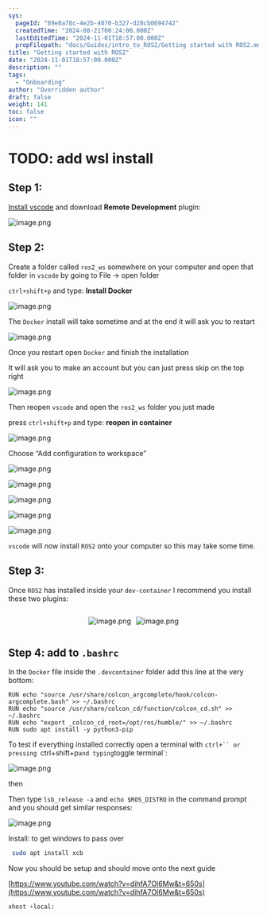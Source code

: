 ```yaml
---
sys:
  pageId: "89e0a78c-4e2b-4070-b327-d28cb0694742"
  createdTime: "2024-08-21T00:24:00.000Z"
  lastEditedTime: "2024-11-01T18:57:00.000Z"
  propFilepath: "docs/Guides/intro_to_ROS2/Getting started with ROS2.md"
title: "Getting started with ROS2"
date: "2024-11-01T18:57:00.000Z"
description: ""
tags:
  - "Onboarding"
author: "Overridden author"
draft: false
weight: 141
toc: false
icon: ""
---
```


# TODO: add wsl install

## Step 1:

[Install vscode](https://code.visualstudio.com/download) and download **Remote Development** plugin:

![image.png](https://prod-files-secure.s3.us-west-2.amazonaws.com/d518164a-d88e-44d1-a4ee-3adb3bd8bce0/efb52993-1881-4a40-b95e-6f020334f022/image.png?X-Amz-Algorithm=AWS4-HMAC-SHA256&X-Amz-Content-Sha256=UNSIGNED-PAYLOAD&X-Amz-Credential=ASIAZI2LB4664AADQJ47%2F20250218%2Fus-west-2%2Fs3%2Faws4_request&X-Amz-Date=20250218T131527Z&X-Amz-Expires=3600&X-Amz-Security-Token=IQoJb3JpZ2luX2VjEGUaCXVzLXdlc3QtMiJHMEUCICO%2BW9srxzC9pEQInxogPTsdjKrgpeQ8EYeBvIIrI%2BAAAiEAwz4MOAQdeawl%2Bt3eyvZkaCab3X%2BNp795gJnGP%2FXet4wqiAQIjf%2F%2F%2F%2F%2F%2F%2F%2F%2F%2FARAAGgw2Mzc0MjMxODM4MDUiDExUBNiHF0omJUaF4SrcA6w5bsE5scmEvX8MDulX6mOgnbGejfWJW1guKZxS1OC0CPH4%2B9kCAL9WAJ2Yvjr8QveEG3lXGlhI0hUanitK7%2BvgAG00Y3f4VzAwfo2rM4Z%2FGXBMrODeKJWnaPZ%2B74EtYrRUwDYkkwlEENztxk34kATk64p0Nseg16o9AC%2BeqFmFaJppKV3u0hx3ICcGGvsfPpyJ%2FMv9EdDkexyRCS9pYYmozKjA9K75X2doL4BDNiZAbbWFyHGD%2B8M5dMmLkHlrbP2vaH%2F8VMek8AvsmHhvDnaAzrDu7xJzVaTTOxnNoub0LhzAQmpwNUDK25G5oQ%2FTlUEh1qjV2SaFTu72oBCjon4pbGKn4y0Hg%2BOZaMJNWzcBypTjo2hyBa%2FQ7XKC4fMqmRUkRgmhNCQEEMbPpDkE1bqziPxsvkeItnliddwFpWhbDa5PD0SOYhmSeFqQBpVdhP4nVoCa5kPRcJlYIimv%2F4z20ZncikL5rPCq7i0C3HTJHctWehwyVGj1ic1Smkt31SQhyIGfMwFrRhsMDCWgVxUKCYsbtP0TjpB376PQxmouMXVvFGld46GPRfvgjSLa4dZgmNI2OE1b3G6Fgca%2BU3yQF1S9HaG7Z%2BcYIIgmfTZXezcUZhUpI1Gh1%2FI5MJn40b0GOqUBbb%2B8XtBV3NamxilXNQiZ6YBdBxJLwJeWpKuQVxrMp4qW8owJHyt6ps7aFIfE4lE3XrJHW%2FrPmvCEEQOkjnmdoyrDesZ8PkWN0py%2BbHdjVIejR9%2FfuEYIxo7YfwlHs33TeUshl7s6lSHWJwq6%2Bv6cCuHSKXK82trA0WhDSWGa2YsM3%2FcJGBLBPQyCoUYZpA0Vp8OuSDHuMlQKAU083DD3r0qT1rvQ&X-Amz-Signature=25a622e2bb833e326ad06b8445bc558e58ba34db604b64c9455f3c5b3e35072a&X-Amz-SignedHeaders=host&x-id=GetObject)

## Step 2:

Create a folder called `ros2_ws` somewhere on your computer and open that folder in `vscode` by going to File → open folder 

`ctrl+shift+p` and type: **Install Docker**

![image.png](https://prod-files-secure.s3.us-west-2.amazonaws.com/d518164a-d88e-44d1-a4ee-3adb3bd8bce0/2269dc0e-1cd5-47ff-bceb-c04ad9b2eab0/image.png?X-Amz-Algorithm=AWS4-HMAC-SHA256&X-Amz-Content-Sha256=UNSIGNED-PAYLOAD&X-Amz-Credential=ASIAZI2LB4664AADQJ47%2F20250218%2Fus-west-2%2Fs3%2Faws4_request&X-Amz-Date=20250218T131527Z&X-Amz-Expires=3600&X-Amz-Security-Token=IQoJb3JpZ2luX2VjEGUaCXVzLXdlc3QtMiJHMEUCICO%2BW9srxzC9pEQInxogPTsdjKrgpeQ8EYeBvIIrI%2BAAAiEAwz4MOAQdeawl%2Bt3eyvZkaCab3X%2BNp795gJnGP%2FXet4wqiAQIjf%2F%2F%2F%2F%2F%2F%2F%2F%2F%2FARAAGgw2Mzc0MjMxODM4MDUiDExUBNiHF0omJUaF4SrcA6w5bsE5scmEvX8MDulX6mOgnbGejfWJW1guKZxS1OC0CPH4%2B9kCAL9WAJ2Yvjr8QveEG3lXGlhI0hUanitK7%2BvgAG00Y3f4VzAwfo2rM4Z%2FGXBMrODeKJWnaPZ%2B74EtYrRUwDYkkwlEENztxk34kATk64p0Nseg16o9AC%2BeqFmFaJppKV3u0hx3ICcGGvsfPpyJ%2FMv9EdDkexyRCS9pYYmozKjA9K75X2doL4BDNiZAbbWFyHGD%2B8M5dMmLkHlrbP2vaH%2F8VMek8AvsmHhvDnaAzrDu7xJzVaTTOxnNoub0LhzAQmpwNUDK25G5oQ%2FTlUEh1qjV2SaFTu72oBCjon4pbGKn4y0Hg%2BOZaMJNWzcBypTjo2hyBa%2FQ7XKC4fMqmRUkRgmhNCQEEMbPpDkE1bqziPxsvkeItnliddwFpWhbDa5PD0SOYhmSeFqQBpVdhP4nVoCa5kPRcJlYIimv%2F4z20ZncikL5rPCq7i0C3HTJHctWehwyVGj1ic1Smkt31SQhyIGfMwFrRhsMDCWgVxUKCYsbtP0TjpB376PQxmouMXVvFGld46GPRfvgjSLa4dZgmNI2OE1b3G6Fgca%2BU3yQF1S9HaG7Z%2BcYIIgmfTZXezcUZhUpI1Gh1%2FI5MJn40b0GOqUBbb%2B8XtBV3NamxilXNQiZ6YBdBxJLwJeWpKuQVxrMp4qW8owJHyt6ps7aFIfE4lE3XrJHW%2FrPmvCEEQOkjnmdoyrDesZ8PkWN0py%2BbHdjVIejR9%2FfuEYIxo7YfwlHs33TeUshl7s6lSHWJwq6%2Bv6cCuHSKXK82trA0WhDSWGa2YsM3%2FcJGBLBPQyCoUYZpA0Vp8OuSDHuMlQKAU083DD3r0qT1rvQ&X-Amz-Signature=a51f2b24a066d0c47b6abe244c7f3ed4fae9c5c013c3740ca0bc894252c3522c&X-Amz-SignedHeaders=host&x-id=GetObject)

The `Docker` install will take sometime and at the end it will ask you to restart

![image.png](https://prod-files-secure.s3.us-west-2.amazonaws.com/d518164a-d88e-44d1-a4ee-3adb3bd8bce0/ed233f78-be33-4b1f-b89c-9c346c0e961e/image.png?X-Amz-Algorithm=AWS4-HMAC-SHA256&X-Amz-Content-Sha256=UNSIGNED-PAYLOAD&X-Amz-Credential=ASIAZI2LB4664AADQJ47%2F20250218%2Fus-west-2%2Fs3%2Faws4_request&X-Amz-Date=20250218T131527Z&X-Amz-Expires=3600&X-Amz-Security-Token=IQoJb3JpZ2luX2VjEGUaCXVzLXdlc3QtMiJHMEUCICO%2BW9srxzC9pEQInxogPTsdjKrgpeQ8EYeBvIIrI%2BAAAiEAwz4MOAQdeawl%2Bt3eyvZkaCab3X%2BNp795gJnGP%2FXet4wqiAQIjf%2F%2F%2F%2F%2F%2F%2F%2F%2F%2FARAAGgw2Mzc0MjMxODM4MDUiDExUBNiHF0omJUaF4SrcA6w5bsE5scmEvX8MDulX6mOgnbGejfWJW1guKZxS1OC0CPH4%2B9kCAL9WAJ2Yvjr8QveEG3lXGlhI0hUanitK7%2BvgAG00Y3f4VzAwfo2rM4Z%2FGXBMrODeKJWnaPZ%2B74EtYrRUwDYkkwlEENztxk34kATk64p0Nseg16o9AC%2BeqFmFaJppKV3u0hx3ICcGGvsfPpyJ%2FMv9EdDkexyRCS9pYYmozKjA9K75X2doL4BDNiZAbbWFyHGD%2B8M5dMmLkHlrbP2vaH%2F8VMek8AvsmHhvDnaAzrDu7xJzVaTTOxnNoub0LhzAQmpwNUDK25G5oQ%2FTlUEh1qjV2SaFTu72oBCjon4pbGKn4y0Hg%2BOZaMJNWzcBypTjo2hyBa%2FQ7XKC4fMqmRUkRgmhNCQEEMbPpDkE1bqziPxsvkeItnliddwFpWhbDa5PD0SOYhmSeFqQBpVdhP4nVoCa5kPRcJlYIimv%2F4z20ZncikL5rPCq7i0C3HTJHctWehwyVGj1ic1Smkt31SQhyIGfMwFrRhsMDCWgVxUKCYsbtP0TjpB376PQxmouMXVvFGld46GPRfvgjSLa4dZgmNI2OE1b3G6Fgca%2BU3yQF1S9HaG7Z%2BcYIIgmfTZXezcUZhUpI1Gh1%2FI5MJn40b0GOqUBbb%2B8XtBV3NamxilXNQiZ6YBdBxJLwJeWpKuQVxrMp4qW8owJHyt6ps7aFIfE4lE3XrJHW%2FrPmvCEEQOkjnmdoyrDesZ8PkWN0py%2BbHdjVIejR9%2FfuEYIxo7YfwlHs33TeUshl7s6lSHWJwq6%2Bv6cCuHSKXK82trA0WhDSWGa2YsM3%2FcJGBLBPQyCoUYZpA0Vp8OuSDHuMlQKAU083DD3r0qT1rvQ&X-Amz-Signature=902522ff59cfbe61cee07e88e648ce92c6eb8df3a6082bff63585c5c2ca4c3aa&X-Amz-SignedHeaders=host&x-id=GetObject)

Once you restart open `Docker` and finish the installation

It will ask you to make an account but you can just press skip on the top right

![image.png](https://prod-files-secure.s3.us-west-2.amazonaws.com/d518164a-d88e-44d1-a4ee-3adb3bd8bce0/21010ad9-1659-4fd9-9f59-9932a09b2a3d/image.png?X-Amz-Algorithm=AWS4-HMAC-SHA256&X-Amz-Content-Sha256=UNSIGNED-PAYLOAD&X-Amz-Credential=ASIAZI2LB4664AADQJ47%2F20250218%2Fus-west-2%2Fs3%2Faws4_request&X-Amz-Date=20250218T131527Z&X-Amz-Expires=3600&X-Amz-Security-Token=IQoJb3JpZ2luX2VjEGUaCXVzLXdlc3QtMiJHMEUCICO%2BW9srxzC9pEQInxogPTsdjKrgpeQ8EYeBvIIrI%2BAAAiEAwz4MOAQdeawl%2Bt3eyvZkaCab3X%2BNp795gJnGP%2FXet4wqiAQIjf%2F%2F%2F%2F%2F%2F%2F%2F%2F%2FARAAGgw2Mzc0MjMxODM4MDUiDExUBNiHF0omJUaF4SrcA6w5bsE5scmEvX8MDulX6mOgnbGejfWJW1guKZxS1OC0CPH4%2B9kCAL9WAJ2Yvjr8QveEG3lXGlhI0hUanitK7%2BvgAG00Y3f4VzAwfo2rM4Z%2FGXBMrODeKJWnaPZ%2B74EtYrRUwDYkkwlEENztxk34kATk64p0Nseg16o9AC%2BeqFmFaJppKV3u0hx3ICcGGvsfPpyJ%2FMv9EdDkexyRCS9pYYmozKjA9K75X2doL4BDNiZAbbWFyHGD%2B8M5dMmLkHlrbP2vaH%2F8VMek8AvsmHhvDnaAzrDu7xJzVaTTOxnNoub0LhzAQmpwNUDK25G5oQ%2FTlUEh1qjV2SaFTu72oBCjon4pbGKn4y0Hg%2BOZaMJNWzcBypTjo2hyBa%2FQ7XKC4fMqmRUkRgmhNCQEEMbPpDkE1bqziPxsvkeItnliddwFpWhbDa5PD0SOYhmSeFqQBpVdhP4nVoCa5kPRcJlYIimv%2F4z20ZncikL5rPCq7i0C3HTJHctWehwyVGj1ic1Smkt31SQhyIGfMwFrRhsMDCWgVxUKCYsbtP0TjpB376PQxmouMXVvFGld46GPRfvgjSLa4dZgmNI2OE1b3G6Fgca%2BU3yQF1S9HaG7Z%2BcYIIgmfTZXezcUZhUpI1Gh1%2FI5MJn40b0GOqUBbb%2B8XtBV3NamxilXNQiZ6YBdBxJLwJeWpKuQVxrMp4qW8owJHyt6ps7aFIfE4lE3XrJHW%2FrPmvCEEQOkjnmdoyrDesZ8PkWN0py%2BbHdjVIejR9%2FfuEYIxo7YfwlHs33TeUshl7s6lSHWJwq6%2Bv6cCuHSKXK82trA0WhDSWGa2YsM3%2FcJGBLBPQyCoUYZpA0Vp8OuSDHuMlQKAU083DD3r0qT1rvQ&X-Amz-Signature=277eb42d3dd481502b03f69a6a4fa7e0b71d1688abd757a57606a4eb2123cd9a&X-Amz-SignedHeaders=host&x-id=GetObject)

Then reopen `vscode` and open the `ros2_ws` folder you just made

press `ctrl+shift+p` and type: **reopen in container**

![image.png](https://prod-files-secure.s3.us-west-2.amazonaws.com/d518164a-d88e-44d1-a4ee-3adb3bd8bce0/4e93b8c2-41ad-488c-8095-c74205196118/image.png?X-Amz-Algorithm=AWS4-HMAC-SHA256&X-Amz-Content-Sha256=UNSIGNED-PAYLOAD&X-Amz-Credential=ASIAZI2LB4664AADQJ47%2F20250218%2Fus-west-2%2Fs3%2Faws4_request&X-Amz-Date=20250218T131527Z&X-Amz-Expires=3600&X-Amz-Security-Token=IQoJb3JpZ2luX2VjEGUaCXVzLXdlc3QtMiJHMEUCICO%2BW9srxzC9pEQInxogPTsdjKrgpeQ8EYeBvIIrI%2BAAAiEAwz4MOAQdeawl%2Bt3eyvZkaCab3X%2BNp795gJnGP%2FXet4wqiAQIjf%2F%2F%2F%2F%2F%2F%2F%2F%2F%2FARAAGgw2Mzc0MjMxODM4MDUiDExUBNiHF0omJUaF4SrcA6w5bsE5scmEvX8MDulX6mOgnbGejfWJW1guKZxS1OC0CPH4%2B9kCAL9WAJ2Yvjr8QveEG3lXGlhI0hUanitK7%2BvgAG00Y3f4VzAwfo2rM4Z%2FGXBMrODeKJWnaPZ%2B74EtYrRUwDYkkwlEENztxk34kATk64p0Nseg16o9AC%2BeqFmFaJppKV3u0hx3ICcGGvsfPpyJ%2FMv9EdDkexyRCS9pYYmozKjA9K75X2doL4BDNiZAbbWFyHGD%2B8M5dMmLkHlrbP2vaH%2F8VMek8AvsmHhvDnaAzrDu7xJzVaTTOxnNoub0LhzAQmpwNUDK25G5oQ%2FTlUEh1qjV2SaFTu72oBCjon4pbGKn4y0Hg%2BOZaMJNWzcBypTjo2hyBa%2FQ7XKC4fMqmRUkRgmhNCQEEMbPpDkE1bqziPxsvkeItnliddwFpWhbDa5PD0SOYhmSeFqQBpVdhP4nVoCa5kPRcJlYIimv%2F4z20ZncikL5rPCq7i0C3HTJHctWehwyVGj1ic1Smkt31SQhyIGfMwFrRhsMDCWgVxUKCYsbtP0TjpB376PQxmouMXVvFGld46GPRfvgjSLa4dZgmNI2OE1b3G6Fgca%2BU3yQF1S9HaG7Z%2BcYIIgmfTZXezcUZhUpI1Gh1%2FI5MJn40b0GOqUBbb%2B8XtBV3NamxilXNQiZ6YBdBxJLwJeWpKuQVxrMp4qW8owJHyt6ps7aFIfE4lE3XrJHW%2FrPmvCEEQOkjnmdoyrDesZ8PkWN0py%2BbHdjVIejR9%2FfuEYIxo7YfwlHs33TeUshl7s6lSHWJwq6%2Bv6cCuHSKXK82trA0WhDSWGa2YsM3%2FcJGBLBPQyCoUYZpA0Vp8OuSDHuMlQKAU083DD3r0qT1rvQ&X-Amz-Signature=1f448651315259ed0abab9e8edec8faa55e5fe24653732cde0db579ccaa9781e&X-Amz-SignedHeaders=host&x-id=GetObject)

Choose “Add configuration to workspace”

![image.png](https://prod-files-secure.s3.us-west-2.amazonaws.com/d518164a-d88e-44d1-a4ee-3adb3bd8bce0/9560b282-5060-4989-ba37-97e7b2c22476/image.png?X-Amz-Algorithm=AWS4-HMAC-SHA256&X-Amz-Content-Sha256=UNSIGNED-PAYLOAD&X-Amz-Credential=ASIAZI2LB4664AADQJ47%2F20250218%2Fus-west-2%2Fs3%2Faws4_request&X-Amz-Date=20250218T131527Z&X-Amz-Expires=3600&X-Amz-Security-Token=IQoJb3JpZ2luX2VjEGUaCXVzLXdlc3QtMiJHMEUCICO%2BW9srxzC9pEQInxogPTsdjKrgpeQ8EYeBvIIrI%2BAAAiEAwz4MOAQdeawl%2Bt3eyvZkaCab3X%2BNp795gJnGP%2FXet4wqiAQIjf%2F%2F%2F%2F%2F%2F%2F%2F%2F%2FARAAGgw2Mzc0MjMxODM4MDUiDExUBNiHF0omJUaF4SrcA6w5bsE5scmEvX8MDulX6mOgnbGejfWJW1guKZxS1OC0CPH4%2B9kCAL9WAJ2Yvjr8QveEG3lXGlhI0hUanitK7%2BvgAG00Y3f4VzAwfo2rM4Z%2FGXBMrODeKJWnaPZ%2B74EtYrRUwDYkkwlEENztxk34kATk64p0Nseg16o9AC%2BeqFmFaJppKV3u0hx3ICcGGvsfPpyJ%2FMv9EdDkexyRCS9pYYmozKjA9K75X2doL4BDNiZAbbWFyHGD%2B8M5dMmLkHlrbP2vaH%2F8VMek8AvsmHhvDnaAzrDu7xJzVaTTOxnNoub0LhzAQmpwNUDK25G5oQ%2FTlUEh1qjV2SaFTu72oBCjon4pbGKn4y0Hg%2BOZaMJNWzcBypTjo2hyBa%2FQ7XKC4fMqmRUkRgmhNCQEEMbPpDkE1bqziPxsvkeItnliddwFpWhbDa5PD0SOYhmSeFqQBpVdhP4nVoCa5kPRcJlYIimv%2F4z20ZncikL5rPCq7i0C3HTJHctWehwyVGj1ic1Smkt31SQhyIGfMwFrRhsMDCWgVxUKCYsbtP0TjpB376PQxmouMXVvFGld46GPRfvgjSLa4dZgmNI2OE1b3G6Fgca%2BU3yQF1S9HaG7Z%2BcYIIgmfTZXezcUZhUpI1Gh1%2FI5MJn40b0GOqUBbb%2B8XtBV3NamxilXNQiZ6YBdBxJLwJeWpKuQVxrMp4qW8owJHyt6ps7aFIfE4lE3XrJHW%2FrPmvCEEQOkjnmdoyrDesZ8PkWN0py%2BbHdjVIejR9%2FfuEYIxo7YfwlHs33TeUshl7s6lSHWJwq6%2Bv6cCuHSKXK82trA0WhDSWGa2YsM3%2FcJGBLBPQyCoUYZpA0Vp8OuSDHuMlQKAU083DD3r0qT1rvQ&X-Amz-Signature=d04525a9f13abd9bfd2dd5ab6dfe68135e7a5606e438d1acdfe83241eb607773&X-Amz-SignedHeaders=host&x-id=GetObject)

![image.png](https://prod-files-secure.s3.us-west-2.amazonaws.com/d518164a-d88e-44d1-a4ee-3adb3bd8bce0/2ee63f81-886b-48e8-a553-dc6e5eac99e4/image.png?X-Amz-Algorithm=AWS4-HMAC-SHA256&X-Amz-Content-Sha256=UNSIGNED-PAYLOAD&X-Amz-Credential=ASIAZI2LB4664AADQJ47%2F20250218%2Fus-west-2%2Fs3%2Faws4_request&X-Amz-Date=20250218T131527Z&X-Amz-Expires=3600&X-Amz-Security-Token=IQoJb3JpZ2luX2VjEGUaCXVzLXdlc3QtMiJHMEUCICO%2BW9srxzC9pEQInxogPTsdjKrgpeQ8EYeBvIIrI%2BAAAiEAwz4MOAQdeawl%2Bt3eyvZkaCab3X%2BNp795gJnGP%2FXet4wqiAQIjf%2F%2F%2F%2F%2F%2F%2F%2F%2F%2FARAAGgw2Mzc0MjMxODM4MDUiDExUBNiHF0omJUaF4SrcA6w5bsE5scmEvX8MDulX6mOgnbGejfWJW1guKZxS1OC0CPH4%2B9kCAL9WAJ2Yvjr8QveEG3lXGlhI0hUanitK7%2BvgAG00Y3f4VzAwfo2rM4Z%2FGXBMrODeKJWnaPZ%2B74EtYrRUwDYkkwlEENztxk34kATk64p0Nseg16o9AC%2BeqFmFaJppKV3u0hx3ICcGGvsfPpyJ%2FMv9EdDkexyRCS9pYYmozKjA9K75X2doL4BDNiZAbbWFyHGD%2B8M5dMmLkHlrbP2vaH%2F8VMek8AvsmHhvDnaAzrDu7xJzVaTTOxnNoub0LhzAQmpwNUDK25G5oQ%2FTlUEh1qjV2SaFTu72oBCjon4pbGKn4y0Hg%2BOZaMJNWzcBypTjo2hyBa%2FQ7XKC4fMqmRUkRgmhNCQEEMbPpDkE1bqziPxsvkeItnliddwFpWhbDa5PD0SOYhmSeFqQBpVdhP4nVoCa5kPRcJlYIimv%2F4z20ZncikL5rPCq7i0C3HTJHctWehwyVGj1ic1Smkt31SQhyIGfMwFrRhsMDCWgVxUKCYsbtP0TjpB376PQxmouMXVvFGld46GPRfvgjSLa4dZgmNI2OE1b3G6Fgca%2BU3yQF1S9HaG7Z%2BcYIIgmfTZXezcUZhUpI1Gh1%2FI5MJn40b0GOqUBbb%2B8XtBV3NamxilXNQiZ6YBdBxJLwJeWpKuQVxrMp4qW8owJHyt6ps7aFIfE4lE3XrJHW%2FrPmvCEEQOkjnmdoyrDesZ8PkWN0py%2BbHdjVIejR9%2FfuEYIxo7YfwlHs33TeUshl7s6lSHWJwq6%2Bv6cCuHSKXK82trA0WhDSWGa2YsM3%2FcJGBLBPQyCoUYZpA0Vp8OuSDHuMlQKAU083DD3r0qT1rvQ&X-Amz-Signature=da97c69e4a5be75ee352e6a4240975e0fe12cd0f7db7eb2340cbbbc849eeb696&X-Amz-SignedHeaders=host&x-id=GetObject)

![image.png](https://prod-files-secure.s3.us-west-2.amazonaws.com/d518164a-d88e-44d1-a4ee-3adb3bd8bce0/ae1580b2-b048-407e-aed9-b584224a7a04/image.png?X-Amz-Algorithm=AWS4-HMAC-SHA256&X-Amz-Content-Sha256=UNSIGNED-PAYLOAD&X-Amz-Credential=ASIAZI2LB4664AADQJ47%2F20250218%2Fus-west-2%2Fs3%2Faws4_request&X-Amz-Date=20250218T131527Z&X-Amz-Expires=3600&X-Amz-Security-Token=IQoJb3JpZ2luX2VjEGUaCXVzLXdlc3QtMiJHMEUCICO%2BW9srxzC9pEQInxogPTsdjKrgpeQ8EYeBvIIrI%2BAAAiEAwz4MOAQdeawl%2Bt3eyvZkaCab3X%2BNp795gJnGP%2FXet4wqiAQIjf%2F%2F%2F%2F%2F%2F%2F%2F%2F%2FARAAGgw2Mzc0MjMxODM4MDUiDExUBNiHF0omJUaF4SrcA6w5bsE5scmEvX8MDulX6mOgnbGejfWJW1guKZxS1OC0CPH4%2B9kCAL9WAJ2Yvjr8QveEG3lXGlhI0hUanitK7%2BvgAG00Y3f4VzAwfo2rM4Z%2FGXBMrODeKJWnaPZ%2B74EtYrRUwDYkkwlEENztxk34kATk64p0Nseg16o9AC%2BeqFmFaJppKV3u0hx3ICcGGvsfPpyJ%2FMv9EdDkexyRCS9pYYmozKjA9K75X2doL4BDNiZAbbWFyHGD%2B8M5dMmLkHlrbP2vaH%2F8VMek8AvsmHhvDnaAzrDu7xJzVaTTOxnNoub0LhzAQmpwNUDK25G5oQ%2FTlUEh1qjV2SaFTu72oBCjon4pbGKn4y0Hg%2BOZaMJNWzcBypTjo2hyBa%2FQ7XKC4fMqmRUkRgmhNCQEEMbPpDkE1bqziPxsvkeItnliddwFpWhbDa5PD0SOYhmSeFqQBpVdhP4nVoCa5kPRcJlYIimv%2F4z20ZncikL5rPCq7i0C3HTJHctWehwyVGj1ic1Smkt31SQhyIGfMwFrRhsMDCWgVxUKCYsbtP0TjpB376PQxmouMXVvFGld46GPRfvgjSLa4dZgmNI2OE1b3G6Fgca%2BU3yQF1S9HaG7Z%2BcYIIgmfTZXezcUZhUpI1Gh1%2FI5MJn40b0GOqUBbb%2B8XtBV3NamxilXNQiZ6YBdBxJLwJeWpKuQVxrMp4qW8owJHyt6ps7aFIfE4lE3XrJHW%2FrPmvCEEQOkjnmdoyrDesZ8PkWN0py%2BbHdjVIejR9%2FfuEYIxo7YfwlHs33TeUshl7s6lSHWJwq6%2Bv6cCuHSKXK82trA0WhDSWGa2YsM3%2FcJGBLBPQyCoUYZpA0Vp8OuSDHuMlQKAU083DD3r0qT1rvQ&X-Amz-Signature=6441e4714c160a29f476bde3ea8494c8432231e4219524f7830aff0932384b35&X-Amz-SignedHeaders=host&x-id=GetObject)

![image.png](https://prod-files-secure.s3.us-west-2.amazonaws.com/d518164a-d88e-44d1-a4ee-3adb3bd8bce0/53255b28-f75e-430f-b9e3-c0ac8577e42b/image.png?X-Amz-Algorithm=AWS4-HMAC-SHA256&X-Amz-Content-Sha256=UNSIGNED-PAYLOAD&X-Amz-Credential=ASIAZI2LB4664AADQJ47%2F20250218%2Fus-west-2%2Fs3%2Faws4_request&X-Amz-Date=20250218T131527Z&X-Amz-Expires=3600&X-Amz-Security-Token=IQoJb3JpZ2luX2VjEGUaCXVzLXdlc3QtMiJHMEUCICO%2BW9srxzC9pEQInxogPTsdjKrgpeQ8EYeBvIIrI%2BAAAiEAwz4MOAQdeawl%2Bt3eyvZkaCab3X%2BNp795gJnGP%2FXet4wqiAQIjf%2F%2F%2F%2F%2F%2F%2F%2F%2F%2FARAAGgw2Mzc0MjMxODM4MDUiDExUBNiHF0omJUaF4SrcA6w5bsE5scmEvX8MDulX6mOgnbGejfWJW1guKZxS1OC0CPH4%2B9kCAL9WAJ2Yvjr8QveEG3lXGlhI0hUanitK7%2BvgAG00Y3f4VzAwfo2rM4Z%2FGXBMrODeKJWnaPZ%2B74EtYrRUwDYkkwlEENztxk34kATk64p0Nseg16o9AC%2BeqFmFaJppKV3u0hx3ICcGGvsfPpyJ%2FMv9EdDkexyRCS9pYYmozKjA9K75X2doL4BDNiZAbbWFyHGD%2B8M5dMmLkHlrbP2vaH%2F8VMek8AvsmHhvDnaAzrDu7xJzVaTTOxnNoub0LhzAQmpwNUDK25G5oQ%2FTlUEh1qjV2SaFTu72oBCjon4pbGKn4y0Hg%2BOZaMJNWzcBypTjo2hyBa%2FQ7XKC4fMqmRUkRgmhNCQEEMbPpDkE1bqziPxsvkeItnliddwFpWhbDa5PD0SOYhmSeFqQBpVdhP4nVoCa5kPRcJlYIimv%2F4z20ZncikL5rPCq7i0C3HTJHctWehwyVGj1ic1Smkt31SQhyIGfMwFrRhsMDCWgVxUKCYsbtP0TjpB376PQxmouMXVvFGld46GPRfvgjSLa4dZgmNI2OE1b3G6Fgca%2BU3yQF1S9HaG7Z%2BcYIIgmfTZXezcUZhUpI1Gh1%2FI5MJn40b0GOqUBbb%2B8XtBV3NamxilXNQiZ6YBdBxJLwJeWpKuQVxrMp4qW8owJHyt6ps7aFIfE4lE3XrJHW%2FrPmvCEEQOkjnmdoyrDesZ8PkWN0py%2BbHdjVIejR9%2FfuEYIxo7YfwlHs33TeUshl7s6lSHWJwq6%2Bv6cCuHSKXK82trA0WhDSWGa2YsM3%2FcJGBLBPQyCoUYZpA0Vp8OuSDHuMlQKAU083DD3r0qT1rvQ&X-Amz-Signature=0e18535dc725b1b50e20796a54a1d88a21c13abe6554035b0305f6c12ec81ae7&X-Amz-SignedHeaders=host&x-id=GetObject)

![image.png](https://prod-files-secure.s3.us-west-2.amazonaws.com/d518164a-d88e-44d1-a4ee-3adb3bd8bce0/7c562767-5af9-4ffb-97d1-327bcdf4ee00/image.png?X-Amz-Algorithm=AWS4-HMAC-SHA256&X-Amz-Content-Sha256=UNSIGNED-PAYLOAD&X-Amz-Credential=ASIAZI2LB4664AADQJ47%2F20250218%2Fus-west-2%2Fs3%2Faws4_request&X-Amz-Date=20250218T131527Z&X-Amz-Expires=3600&X-Amz-Security-Token=IQoJb3JpZ2luX2VjEGUaCXVzLXdlc3QtMiJHMEUCICO%2BW9srxzC9pEQInxogPTsdjKrgpeQ8EYeBvIIrI%2BAAAiEAwz4MOAQdeawl%2Bt3eyvZkaCab3X%2BNp795gJnGP%2FXet4wqiAQIjf%2F%2F%2F%2F%2F%2F%2F%2F%2F%2FARAAGgw2Mzc0MjMxODM4MDUiDExUBNiHF0omJUaF4SrcA6w5bsE5scmEvX8MDulX6mOgnbGejfWJW1guKZxS1OC0CPH4%2B9kCAL9WAJ2Yvjr8QveEG3lXGlhI0hUanitK7%2BvgAG00Y3f4VzAwfo2rM4Z%2FGXBMrODeKJWnaPZ%2B74EtYrRUwDYkkwlEENztxk34kATk64p0Nseg16o9AC%2BeqFmFaJppKV3u0hx3ICcGGvsfPpyJ%2FMv9EdDkexyRCS9pYYmozKjA9K75X2doL4BDNiZAbbWFyHGD%2B8M5dMmLkHlrbP2vaH%2F8VMek8AvsmHhvDnaAzrDu7xJzVaTTOxnNoub0LhzAQmpwNUDK25G5oQ%2FTlUEh1qjV2SaFTu72oBCjon4pbGKn4y0Hg%2BOZaMJNWzcBypTjo2hyBa%2FQ7XKC4fMqmRUkRgmhNCQEEMbPpDkE1bqziPxsvkeItnliddwFpWhbDa5PD0SOYhmSeFqQBpVdhP4nVoCa5kPRcJlYIimv%2F4z20ZncikL5rPCq7i0C3HTJHctWehwyVGj1ic1Smkt31SQhyIGfMwFrRhsMDCWgVxUKCYsbtP0TjpB376PQxmouMXVvFGld46GPRfvgjSLa4dZgmNI2OE1b3G6Fgca%2BU3yQF1S9HaG7Z%2BcYIIgmfTZXezcUZhUpI1Gh1%2FI5MJn40b0GOqUBbb%2B8XtBV3NamxilXNQiZ6YBdBxJLwJeWpKuQVxrMp4qW8owJHyt6ps7aFIfE4lE3XrJHW%2FrPmvCEEQOkjnmdoyrDesZ8PkWN0py%2BbHdjVIejR9%2FfuEYIxo7YfwlHs33TeUshl7s6lSHWJwq6%2Bv6cCuHSKXK82trA0WhDSWGa2YsM3%2FcJGBLBPQyCoUYZpA0Vp8OuSDHuMlQKAU083DD3r0qT1rvQ&X-Amz-Signature=edaa3ddd05b6a9da8604ed7d5651a975bd58fc77a9ad99d4ae671863671a1561&X-Amz-SignedHeaders=host&x-id=GetObject)

`vscode` will now install `ROS2` onto your computer so this may take some time.

## Step 3:

Once `ROS2` has installed inside your `dev-container` I recommend you install these two plugins:

<div style="display: flex;flex-direction: row; column-gap:10px; max-width: 630px;justify-content: center;">
<div>

![image.png](https://prod-files-secure.s3.us-west-2.amazonaws.com/d518164a-d88e-44d1-a4ee-3adb3bd8bce0/3fc3d550-5a54-4ba1-ba6b-faa01cdb7369/image.png?X-Amz-Algorithm=AWS4-HMAC-SHA256&X-Amz-Content-Sha256=UNSIGNED-PAYLOAD&X-Amz-Credential=ASIAZI2LB4663J657JF4%2F20250218%2Fus-west-2%2Fs3%2Faws4_request&X-Amz-Date=20250218T131529Z&X-Amz-Expires=3600&X-Amz-Security-Token=IQoJb3JpZ2luX2VjEGUaCXVzLXdlc3QtMiJGMEQCIHpFuvxt1sA%2BImu%2FM%2FDm5Gn02hWeMx3tmIfRmMxxTziQAiAuczgOcqLAdysGU%2BzEI%2F7uxzvA%2BBUyofuFXrqE8vY2RSqIBAiN%2F%2F%2F%2F%2F%2F%2F%2F%2F%2F8BEAAaDDYzNzQyMzE4MzgwNSIM5BzRxbpqdE%2F2foNvKtwDkclm6E7cNzy8UqYM5cm%2BQ7ItcTzX%2BLJzicojVvHMwxWihQoxuYC%2Fq8AniN4cgKoI1A28ZNWG%2BX%2Ff2xJ7QZ5WLb%2BEU2QCgW74GWxEr0FOu%2B6eQaZPmpnOuo6UdbOvnDyKhMlJDnJsjce0NvQVQpIE%2F9mmpLmVBMsUoiDB85spSGaaQmSZJnzNSwRf08m%2FnO2ietGt%2FL0bDOY3tLCaK38ir6F6KHzIUtfrbPj3n8frYT1qHwkUUQ4dPKCsfZoIFA1lgZBt2YMo96nvyLdCDV7JpI91jcsbHihnMH57XSivn%2BusD3Yye5e6UGeZMIYlp70kmFlNebfhWXFXcWvyMbmY199Nuz%2Bzx5vRx598qtQIPWAFiFKb%2Bu8oP4ZAps7Tibo%2Bd9KWLyujaHAFbLkIrdT5Hek745UnZIboWpHitEP1x%2BIYG2MuNaWvA1fXMiL%2Bo8QGoiVNaqtJcmuL3ShZCn1pomDMRe7330VLZIyiUdd10QiFrQuxykiliFnLIYdcOg%2BLinO7JZlJxCoOsoTOPkL9voCKl%2B0fQJEOB7j8tVZJJdjxRNSaDnuQZfOw1SxL0XO8%2FIhDRniigsQj8baJnrgrOdulZ2w2HMp1DqUYyekiCa1r18tVizeh78ho3BMwhfjRvQY6pgFEBBzwn2%2BlFufX2X3XzPXg1lg8omwlXe%2FMgjB2ovh8lXi8DOvXjiIZLg4qHL%2FeiXjyTSptyLTFDFXe5ymMVeOGN1kOPH4lE5PT8AdppmwJx0NLC%2F8UJWnk1Ql90wb60sckxu%2FMbrqxbZLG3dUrms5yAieX1LrzKTO32Rrosyft11sYO7kCo9c5QjMhHv0mgmGP%2FDpGDju%2FPw00g85h2Ng3efyFln8Z&X-Amz-Signature=853947ee5ee91bacd045e9898d8dffff8c2e48919a9ea7d95d34af7193f55a53&X-Amz-SignedHeaders=host&x-id=GetObject)

</div>
<div>

![image.png](https://prod-files-secure.s3.us-west-2.amazonaws.com/d518164a-d88e-44d1-a4ee-3adb3bd8bce0/d994cc66-13c2-4093-a5a3-f84cf4601a82/image.png?X-Amz-Algorithm=AWS4-HMAC-SHA256&X-Amz-Content-Sha256=UNSIGNED-PAYLOAD&X-Amz-Credential=ASIAZI2LB466RSEQK3LD%2F20250218%2Fus-west-2%2Fs3%2Faws4_request&X-Amz-Date=20250218T131529Z&X-Amz-Expires=3600&X-Amz-Security-Token=IQoJb3JpZ2luX2VjEGUaCXVzLXdlc3QtMiJGMEQCIAi1JV33a9sapks2%2BmaI0r0IT2XkQ6%2F%2FfVZe%2B548%2Fus4AiA7YDVD4jg4Zbs0PAS2xQOz4%2FnvcG%2F%2FLUIX%2BPOoXTpI9yqIBAiN%2F%2F%2F%2F%2F%2F%2F%2F%2F%2F8BEAAaDDYzNzQyMzE4MzgwNSIM9jc5RGnvQB7ZS6TQKtwDL7mVvbwcmZ3tNnTre3GR4R%2FdApsdhe40XOM0SA0pUKeCjXSTilwC4ZCd5DIPqMON1kehoeA%2B44QvXMaKmIhPpUYH5jAA6dW0YAsB36VktZySavzjJWKMtXZyS%2BtyztW1%2BxmJXXG8Mj55lUupwRM5KjjGKOJE5jxvMavxURhnqKiBgbek6%2F%2FZOCA5Xcejk99OjHATKQoOD2QPnQ8R4FYHtdltJ1ZBV6Uh7bHT2eqWMf7nFNJ4j%2F8kxW0NPCm%2F0ZTCC0%2F1BAn7cGXcEBiCTh2hNwcDDEpcvJPPDoKvh1kWV3reu5cLV3%2BWb%2Frn60oozI0L98Mx8TA7zJr%2F4qSqNw6M8H8Wpup7gph%2BjR5zYzAUCpzWc65LfOZjVa%2FbJ3l8NtM5WA3EbB6XVj1jjsQSfTrF8amxFnefyroXpejUi9dSXiSzMJK2%2BCiEb%2FL5%2B7CsCN7dNOm7P%2FROas18KkoX4ik92MCrFdELhhK8GMXL6JYoyzrSknh6tZVOJMO4qy705MNM9vIx%2F15Hc4sYcfiMOk8RRly8KJX%2BuwKh7l12li%2Fy65NkXoP2o4fSh%2FH7406k59DuV4q0A9vSoIlZfIUBsX%2FH10%2FAZiFIV6JDT16%2BM59fJJqixmBuE1RaGUmaYl0w1ffRvQY6pgEjMbM0f9lSIuBW9en4Em04g8GtYWNEr4t7zTW6MHKXAh7n%2FM4%2FoKOZ8oUIFO1IR3r%2BD030y%2BK3qrDNNmzm%2F6gCFRnf%2FSOkUjs%2FqW0%2BWJ2EVOVc6LpUMspfsI4QkWEKbBziRmfW%2BEJLVcLG7dgYt%2FLl%2FTN7RzN2U%2F6hJFP6W5fA0mZfMdr8MwxstR0KJLAb5gDqMQA9sQJHC9YXhV1xgQM35Q7%2FKm%2F3&X-Amz-Signature=07ceaee059ffb0366c620582b14a30899e6fc7cd81af91f0fd5f79c6be1f643d&X-Amz-SignedHeaders=host&x-id=GetObject)

</div>
</div>

## Step 4: add to `.bashrc`

In the `Docker` file inside the `.devcontainer` folder add this line at the very bottom: 

```docker
RUN echo "source /usr/share/colcon_argcomplete/hook/colcon-argcomplete.bash" >> ~/.bashrc
RUN echo "source /usr/share/colcon_cd/function/colcon_cd.sh" >> ~/.bashrc
RUN echo "export _colcon_cd_root=/opt/ros/humble/" >> ~/.bashrc
RUN sudo apt install -y python3-pip 
```

To test if everything installed correctly open a terminal with `ctrl+`` or pressing `ctrl+shift+p` and typing `toggle terminal`:

![image.png](https://prod-files-secure.s3.us-west-2.amazonaws.com/d518164a-d88e-44d1-a4ee-3adb3bd8bce0/6a4943d8-b04e-4c02-9a58-775f3384d1a5/image.png?X-Amz-Algorithm=AWS4-HMAC-SHA256&X-Amz-Content-Sha256=UNSIGNED-PAYLOAD&X-Amz-Credential=ASIAZI2LB4664AADQJ47%2F20250218%2Fus-west-2%2Fs3%2Faws4_request&X-Amz-Date=20250218T131527Z&X-Amz-Expires=3600&X-Amz-Security-Token=IQoJb3JpZ2luX2VjEGUaCXVzLXdlc3QtMiJHMEUCICO%2BW9srxzC9pEQInxogPTsdjKrgpeQ8EYeBvIIrI%2BAAAiEAwz4MOAQdeawl%2Bt3eyvZkaCab3X%2BNp795gJnGP%2FXet4wqiAQIjf%2F%2F%2F%2F%2F%2F%2F%2F%2F%2FARAAGgw2Mzc0MjMxODM4MDUiDExUBNiHF0omJUaF4SrcA6w5bsE5scmEvX8MDulX6mOgnbGejfWJW1guKZxS1OC0CPH4%2B9kCAL9WAJ2Yvjr8QveEG3lXGlhI0hUanitK7%2BvgAG00Y3f4VzAwfo2rM4Z%2FGXBMrODeKJWnaPZ%2B74EtYrRUwDYkkwlEENztxk34kATk64p0Nseg16o9AC%2BeqFmFaJppKV3u0hx3ICcGGvsfPpyJ%2FMv9EdDkexyRCS9pYYmozKjA9K75X2doL4BDNiZAbbWFyHGD%2B8M5dMmLkHlrbP2vaH%2F8VMek8AvsmHhvDnaAzrDu7xJzVaTTOxnNoub0LhzAQmpwNUDK25G5oQ%2FTlUEh1qjV2SaFTu72oBCjon4pbGKn4y0Hg%2BOZaMJNWzcBypTjo2hyBa%2FQ7XKC4fMqmRUkRgmhNCQEEMbPpDkE1bqziPxsvkeItnliddwFpWhbDa5PD0SOYhmSeFqQBpVdhP4nVoCa5kPRcJlYIimv%2F4z20ZncikL5rPCq7i0C3HTJHctWehwyVGj1ic1Smkt31SQhyIGfMwFrRhsMDCWgVxUKCYsbtP0TjpB376PQxmouMXVvFGld46GPRfvgjSLa4dZgmNI2OE1b3G6Fgca%2BU3yQF1S9HaG7Z%2BcYIIgmfTZXezcUZhUpI1Gh1%2FI5MJn40b0GOqUBbb%2B8XtBV3NamxilXNQiZ6YBdBxJLwJeWpKuQVxrMp4qW8owJHyt6ps7aFIfE4lE3XrJHW%2FrPmvCEEQOkjnmdoyrDesZ8PkWN0py%2BbHdjVIejR9%2FfuEYIxo7YfwlHs33TeUshl7s6lSHWJwq6%2Bv6cCuHSKXK82trA0WhDSWGa2YsM3%2FcJGBLBPQyCoUYZpA0Vp8OuSDHuMlQKAU083DD3r0qT1rvQ&X-Amz-Signature=ba257facdeb198e33b282e593a41317591573f632bde0c2867980cbf4323b0a5&X-Amz-SignedHeaders=host&x-id=GetObject)

then 

Then type `lsb_release -a` and `echo $ROS_DISTRO` in the command prompt and you should get similar responses:

![image.png](https://prod-files-secure.s3.us-west-2.amazonaws.com/d518164a-d88e-44d1-a4ee-3adb3bd8bce0/3e635dec-a805-4e85-8b9e-d000e5b71a4e/image.png?X-Amz-Algorithm=AWS4-HMAC-SHA256&X-Amz-Content-Sha256=UNSIGNED-PAYLOAD&X-Amz-Credential=ASIAZI2LB4664AADQJ47%2F20250218%2Fus-west-2%2Fs3%2Faws4_request&X-Amz-Date=20250218T131527Z&X-Amz-Expires=3600&X-Amz-Security-Token=IQoJb3JpZ2luX2VjEGUaCXVzLXdlc3QtMiJHMEUCICO%2BW9srxzC9pEQInxogPTsdjKrgpeQ8EYeBvIIrI%2BAAAiEAwz4MOAQdeawl%2Bt3eyvZkaCab3X%2BNp795gJnGP%2FXet4wqiAQIjf%2F%2F%2F%2F%2F%2F%2F%2F%2F%2FARAAGgw2Mzc0MjMxODM4MDUiDExUBNiHF0omJUaF4SrcA6w5bsE5scmEvX8MDulX6mOgnbGejfWJW1guKZxS1OC0CPH4%2B9kCAL9WAJ2Yvjr8QveEG3lXGlhI0hUanitK7%2BvgAG00Y3f4VzAwfo2rM4Z%2FGXBMrODeKJWnaPZ%2B74EtYrRUwDYkkwlEENztxk34kATk64p0Nseg16o9AC%2BeqFmFaJppKV3u0hx3ICcGGvsfPpyJ%2FMv9EdDkexyRCS9pYYmozKjA9K75X2doL4BDNiZAbbWFyHGD%2B8M5dMmLkHlrbP2vaH%2F8VMek8AvsmHhvDnaAzrDu7xJzVaTTOxnNoub0LhzAQmpwNUDK25G5oQ%2FTlUEh1qjV2SaFTu72oBCjon4pbGKn4y0Hg%2BOZaMJNWzcBypTjo2hyBa%2FQ7XKC4fMqmRUkRgmhNCQEEMbPpDkE1bqziPxsvkeItnliddwFpWhbDa5PD0SOYhmSeFqQBpVdhP4nVoCa5kPRcJlYIimv%2F4z20ZncikL5rPCq7i0C3HTJHctWehwyVGj1ic1Smkt31SQhyIGfMwFrRhsMDCWgVxUKCYsbtP0TjpB376PQxmouMXVvFGld46GPRfvgjSLa4dZgmNI2OE1b3G6Fgca%2BU3yQF1S9HaG7Z%2BcYIIgmfTZXezcUZhUpI1Gh1%2FI5MJn40b0GOqUBbb%2B8XtBV3NamxilXNQiZ6YBdBxJLwJeWpKuQVxrMp4qW8owJHyt6ps7aFIfE4lE3XrJHW%2FrPmvCEEQOkjnmdoyrDesZ8PkWN0py%2BbHdjVIejR9%2FfuEYIxo7YfwlHs33TeUshl7s6lSHWJwq6%2Bv6cCuHSKXK82trA0WhDSWGa2YsM3%2FcJGBLBPQyCoUYZpA0Vp8OuSDHuMlQKAU083DD3r0qT1rvQ&X-Amz-Signature=6c331a40e68fa0035707d2977abc0d788563d3a36487a7adfe40d1a719acd8f5&X-Amz-SignedHeaders=host&x-id=GetObject)

Install:  to get windows to pass over

```bash
 sudo apt install xcb
```

Now you should be setup and should move onto the next guide 

[https://www.youtube.com/watch?v=dihfA7Ol6Mw&t=650s](https://www.youtube.com/watch?v=dihfA7Ol6Mw&t=650s)

```python
xhost +local:
```

